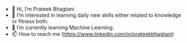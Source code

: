 - 👋 Hi, I’m Prateek Bhagtani
- 👀 I’m interested in learning daily new skills either related to knowledge or fitness both.
- 🌱 I’m currently learning Machine Learning.
- 📫 How to reach me (https://www.linkedin.com/in/prateekbhagtani)

